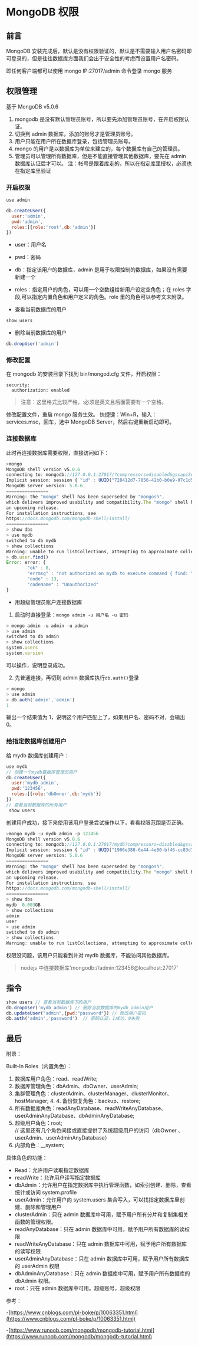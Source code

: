 # MongoDB 权限

## 前言

MongoDB 安装完成后，默认是没有权限验证的，默认是不需要输入用户名密码即可登录的，但是往往数据库方面我们会出于安全性的考虑而设置用户名密码。

即任何客户端都可以使用 mongo IP:27017/admin 命令登录 mongo 服务

## 权限管理

基于 MongoDB v5.0.6

1. mongodb 是没有默认管理员账号，所以要先添加管理员账号，在开启权限认证。
2. 切换到 admin 数据库，添加的账号才是管理员账号。
3. 用户只能在用户所在数据库登录，包括管理员账号。
4. mongo 的用户是以数据库为单位来建立的，每个数据库有自己的管理员。
5. 管理员可以管理所有数据库，但是不能直接管理其他数据库，要先在 admin 数据库认证后才可以。
   注：帐号是跟着库走的，所以在指定库里授权，必须也在指定库里验证

### 开启权限

```js
use admin

db.createUser({
  user:'admin',
  pwd:'admin',
  roles:[{role:'root',db:'admin'}]
})
```

- user：用户名
- pwd：密码
- db：指定该用户的数据库，admin 是用于权限控制的数据库，如果没有需要新建一个
- roles：指定用户的角色，可以用一个空数组给新用户设定空角色；在 roles 字段,可以指定内置角色和用户定义的角色。role 里的角色可以参考文末附录。

- 查看当前数据库的用户

```js
show users
```

- 删除当前数据库的用户

```js
db.dropUser('admin')
```

### 修改配置

在 mongodb 的安装目录下找到 bin/mongod.cfg 文件，开启权限：

```
security:
  authorization: enabled
```

> 注意：这里格式比较严格，:必须是英文且后面需要有一个空格。

修改配置文件，重启 mongo 服务生效。
快捷键：Win+R，输入：services.msc，回车，选中 MongoDB Server，然后右键重新启动即可。

### 连接数据库

此时再连接数据库需要权限，直接访问如下：

```js
>mongo
MongoDB shell version v5.0.6
connecting to: mongodb://127.0.0.1:27017/?compressors=disabled&gssapiServiceName=mongodb
Implicit session: session { "id" : UUID("728412d7-7856-42b0-b0e9-97c1d5f4d99xx") }
MongoDB server version: 5.0.6
================
Warning: the "mongo" shell has been superseded by "mongosh",
which delivers improved usability and compatibility.The "mongo" shell has been deprecated and will be removed in
an upcoming release.
For installation instructions, see
https://docs.mongodb.com/mongodb-shell/install/
================
> show dbs
> use mydb
switched to db mydb
> show collections
Warning: unable to run listCollections, attempting to approximate collection names by parsing connectionStatus
> db.user.find()
Error: error: {
        "ok" : 0,
        "errmsg" : "not authorized on mydb to execute command { find: \"user\", filter: {}, lsid: { id: UUID(\"728412d7-7856-42b0-b0e9-97c1d5f4d999\") }, $db: \"mydb\" }",
        "code" : 13,
        "codeName" : "Unauthorized"
}
```

- 用超级管理员账户连接数据库

1. 启动时直接登录：`mongo admin -u 用户名 -u 密码`

```js
> mongo admin -u admin -u admin
> use admin
switched to db admin
> show collections
system.users
system.version
```

可以操作，说明登录成功。

2. 先普通连接，再切到 admin 数据库执行`db.auth()`登录

```js
> mongo
> use admin
> db.auth('admin','admin')
1
```

输出一个结果值为 1，说明这个用户匹配上了，如果用户名、密码不对，会输出 0。

### 给指定数据库创建用户

给 mydb 数据库创建用户：

```js
use mydb
// 创建一个mydb数据库管理员用户
db.createUser({
  user:'mydb_admin',
  pwd:'123456',
  roles:[{role:'dbOwner',db:'mydb'}]
})
// 查看当前数据库的所有用户
 show users
```

创建用户成功，接下来使用该用户登录尝试操作以下，看看权限范围是否正确。

```js
>mongo mydb -u mydb_admin -p 123456
MongoDB shell version v5.0.6
connecting to: mongodb://127.0.0.1:27017/mydb?compressors=disabled&gssapiServiceName=mongodb
Implicit session: session { "id" : UUID("1906e388-6e44-4e80-bf46-cc83d7ff34ab") }
MongoDB server version: 5.0.6
================
Warning: the "mongo" shell has been superseded by "mongosh",
which delivers improved usability and compatibility.The "mongo" shell has been deprecated and will be removed in
an upcoming release.
For installation instructions, see
https://docs.mongodb.com/mongodb-shell/install/
================
> show dbs
mydb  0.003GB
> show collections
admin
user
> use admin
switched to db admin
> show collections
Warning: unable to run listCollections, attempting to approximate collection names by parsing connectionStatus
```

权限没问题，该用户只能看到并对 mydb 数据库，不能访问其他数据库。

> nodejs 中连接数据库'mongodb://admin:123456@localhost:27017'

## 指令

```js
show users // 查看当前数据库下的用户
db.dropUser('mydb_admin') // 删除当前数据库的mydb_admin用户
db.updateUser("admin",{pwd:"password"}) // 修改用户密码
db.auth('admin','password')  // 密码认证，1成功，0失败
```

## 最后

附录：

Built-In Roles（内置角色）：

1. 数据库用户角色：read、readWrite;
2. 数据库管理角色：dbAdmin、dbOwner、userAdmin;
3. 集群管理角色：clusterAdmin、clusterManager、clusterMonitor、hostManager; 4. 4. 备份恢复角色：backup、restore;
4. 所有数据库角色：readAnyDatabase、readWriteAnyDatabase、userAdminAnyDatabase、dbAdminAnyDatabase;
5. 超级用户角色：root;  
   // 这里还有几个角色间接或直接提供了系统超级用户的访问（dbOwner 、userAdmin、userAdminAnyDatabase）
6. 内部角色：\_\_system;

具体角色的功能：

- Read：允许用户读取指定数据库
- readWrite：允许用户读写指定数据库
- dbAdmin：允许用户在指定数据库中执行管理函数，如索引创建、删除，查看统计或访问 system.profile
- userAdmin：允许用户向 system.users 集合写入，可以找指定数据库里创建、删除和管理用户
- clusterAdmin：只在 admin 数据库中可用，赋予用户所有分片和复制集相关函数的管理权限。
- readAnyDatabase：只在 admin 数据库中可用，赋予用户所有数据库的读权限
- readWriteAnyDatabase：只在 admin 数据库中可用，赋予用户所有数据库的读写权限
- userAdminAnyDatabase：只在 admin 数据库中可用，赋予用户所有数据库的 userAdmin 权限
- dbAdminAnyDatabase：只在 admin 数据库中可用，赋予用户所有数据库的 dbAdmin 权限。
- root：只在 admin 数据库中可用。超级账号，超级权限

参考：

-[https://www.cnblogs.com/pl-boke/p/10063351.html](https://www.cnblogs.com/pl-boke/p/10063351.html)

-[https://www.runoob.com/mongodb/mongodb-tutorial.html](https://www.runoob.com/mongodb/mongodb-tutorial.html)
